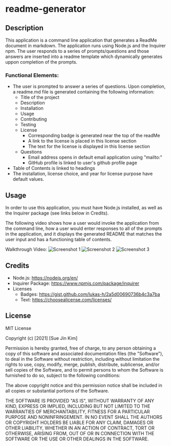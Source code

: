 # readme-generator

## Description
This application is a command line application that generates a ReadMe document in markdown. The application runs using Node.js and the Inquirer npm. The user responds to a series of prompts/questions and those answers are inserted into a readme template which dynamically generates uppon completion of the prompts. 

### Functional Elements:

* The user is prompted to answer a series of questions. Upon completion, a readme.md file is generated containing the following information:
    * Title of the project
    * Description
    * Installation
    * Usage
    * Contributing
    * Testing
    * License
        * Corresponding badge is generated near the top of the readMe
        * A link to the license is placed in this license section
        * The text for the license is displayed in this license section
    * Questions
        * Email address opens in default email application using "mailto:"
        * GitHub profile is linked to user's github profile page
* Table of Contents is linked to headings
* The installation, license choice, and year for license purpose have default values.


## Usage
In order to use this application, you must have Node.js installed, as well as the Inquirer package (see links below in Credits).

The following video shows how a user would invoke the application from the command line, how a user would enter responses to all of the prompts in the application, and it displays the generated README that matches the user input and has a functioning table of contents.

Walkthrough Video:
![Screenshot 1](https://media.giphy.com/media/lps3QZni7kvTU7vBDc/giphy.gif)
![Screenshot 2](https://media.giphy.com/media/uSKMOZrFWUaVNmES6a/giphy.gif)
![Screenshot 3](https://media.giphy.com/media/a2zBvfiywp2qtXMVZ1/giphy.gif)

## Credits

* Node.js: https://nodejs.org/en/
* Inquirer Package: https://www.npmjs.com/package/inquirer
* Licenses
    * Badges: https://gist.github.com/lukas-h/2a5d00690736b4c3a7ba
    * Text: https://choosealicense.com/licenses/


## License

MIT License

Copyright (c) [2021] [Sue Jin Kim]

Permission is hereby granted, free of charge, to any person obtaining a copy of this software and associated documentation files (the "Software"), to deal in the Software without restriction, including without limitation the rights to use, copy, modify, merge, publish, distribute, sublicense, and/or sell copies of the Software, and to permit persons to whom the Software is furnished to do so, subject to the following conditions:

The above copyright notice and this permission notice shall be included in all copies or substantial portions of the Software.

THE SOFTWARE IS PROVIDED "AS IS", WITHOUT WARRANTY OF ANY KIND, EXPRESS OR IMPLIED, INCLUDING BUT NOT LIMITED TO THE WARRANTIES OF MERCHANTABILITY, FITNESS FOR A PARTICULAR PURPOSE AND NONINFRINGEMENT. IN NO EVENT SHALL THE AUTHORS OR COPYRIGHT HOLDERS BE LIABLE FOR ANY CLAIM, DAMAGES OR OTHER LIABILITY, WHETHER IN AN ACTION OF CONTRACT, TORT OR OTHERWISE, ARISING FROM, OUT OF OR IN CONNECTION WITH THE SOFTWARE OR THE USE OR OTHER DEALINGS IN THE SOFTWARE.